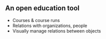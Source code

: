 ## An open education tool

- Courses & course runs
- Relations with organizations, people
- Visually manage relations between objects
